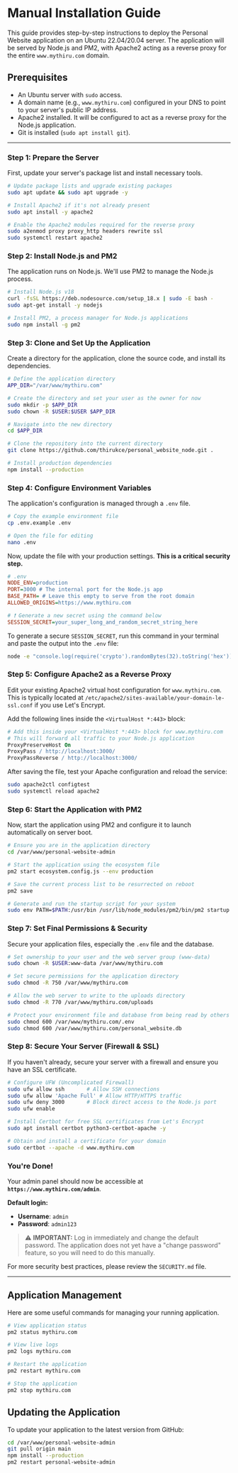 # Manual Installation Guide

This guide provides step-by-step instructions to deploy the Personal Website application on an Ubuntu 22.04/20.04 server. The application will be served by Node.js and PM2, with Apache2 acting as a reverse proxy for the entire `www.mythiru.com` domain.

## Prerequisites

*   An Ubuntu server with `sudo` access.
*   A domain name (e.g., `www.mythiru.com`) configured in your DNS to point to your server's public IP address.
*   Apache2 installed. It will be configured to act as a reverse proxy for the Node.js application.
*   Git is installed (`sudo apt install git`).

---

### Step 1: Prepare the Server

First, update your server's package list and install necessary tools.

```bash
# Update package lists and upgrade existing packages
sudo apt update && sudo apt upgrade -y

# Install Apache2 if it's not already present
sudo apt install -y apache2

# Enable the Apache2 modules required for the reverse proxy
sudo a2enmod proxy proxy_http headers rewrite ssl
sudo systemctl restart apache2
```

### Step 2: Install Node.js and PM2

The application runs on Node.js. We'll use PM2 to manage the Node.js process.

```bash
# Install Node.js v18
curl -fsSL https://deb.nodesource.com/setup_18.x | sudo -E bash -
sudo apt-get install -y nodejs

# Install PM2, a process manager for Node.js applications
sudo npm install -g pm2
```

### Step 3: Clone and Set Up the Application

Create a directory for the application, clone the source code, and install its dependencies.

```bash
# Define the application directory
APP_DIR="/var/www/mythiru.com"

# Create the directory and set your user as the owner for now
sudo mkdir -p $APP_DIR
sudo chown -R $USER:$USER $APP_DIR

# Navigate into the new directory
cd $APP_DIR

# Clone the repository into the current directory
git clone https://github.com/thirukce/personal_website_node.git .

# Install production dependencies
npm install --production
```

### Step 4: Configure Environment Variables

The application's configuration is managed through a `.env` file.

```bash
# Copy the example environment file
cp .env.example .env

# Open the file for editing
nano .env
```

Now, update the file with your production settings. **This is a critical security step.**

```ini
# .env
NODE_ENV=production
PORT=3000 # The internal port for the Node.js app
BASE_PATH= # Leave this empty to serve from the root domain
ALLOWED_ORIGINS=https://www.mythiru.com

# ❗️ Generate a new secret using the command below
SESSION_SECRET=your_super_long_and_random_secret_string_here
```

To generate a secure `SESSION_SECRET`, run this command in your terminal and paste the output into the `.env` file:
```bash
node -e "console.log(require('crypto').randomBytes(32).toString('hex'))"
```

### Step 5: Configure Apache2 as a Reverse Proxy

Edit your existing Apache2 virtual host configuration for `www.mythiru.com`. This is typically located at `/etc/apache2/sites-available/your-domain-le-ssl.conf` if you use Let's Encrypt.

Add the following lines inside the `<VirtualHost *:443>` block:

```apache
# Add this inside your <VirtualHost *:443> block for www.mythiru.com
# This will forward all traffic to your Node.js application
ProxyPreserveHost On
ProxyPass / http://localhost:3000/
ProxyPassReverse / http://localhost:3000/
```

After saving the file, test your Apache configuration and reload the service:

```bash
sudo apache2ctl configtest
sudo systemctl reload apache2
```

### Step 6: Start the Application with PM2

Now, start the application using PM2 and configure it to launch automatically on server boot.

```bash
# Ensure you are in the application directory
cd /var/www/personal-website-admin

# Start the application using the ecosystem file
pm2 start ecosystem.config.js --env production

# Save the current process list to be resurrected on reboot
pm2 save

# Generate and run the startup script for your system
sudo env PATH=$PATH:/usr/bin /usr/lib/node_modules/pm2/bin/pm2 startup systemd -u $USER --hp /home/$USER
```

### Step 7: Set Final Permissions & Security

Secure your application files, especially the `.env` file and the database.

```bash
# Set ownership to your user and the web server group (www-data)
sudo chown -R $USER:www-data /var/www/mythiru.com

# Set secure permissions for the application directory
sudo chmod -R 750 /var/www/mythiru.com

# Allow the web server to write to the uploads directory
sudo chmod -R 770 /var/www/mythiru.com/uploads

# Protect your environment file and database from being read by others
sudo chmod 600 /var/www/mythiru.com/.env
sudo chmod 600 /var/www/mythiru.com/personal_website.db
```

### Step 8: Secure Your Server (Firewall & SSL)

If you haven't already, secure your server with a firewall and ensure you have an SSL certificate.

```bash
# Configure UFW (Uncomplicated Firewall)
sudo ufw allow ssh       # Allow SSH connections
sudo ufw allow 'Apache Full' # Allow HTTP/HTTPS traffic
sudo ufw deny 3000       # Block direct access to the Node.js port
sudo ufw enable

# Install Certbot for free SSL certificates from Let's Encrypt
sudo apt install certbot python3-certbot-apache -y

# Obtain and install a certificate for your domain
sudo certbot --apache -d www.mythiru.com
```

### You're Done!

Your admin panel should now be accessible at **`https://www.mythiru.com/admin`**.

**Default login:**
*   **Username**: `admin`
*   **Password**: `admin123`

> ⚠️ **IMPORTANT:** Log in immediately and change the default password. The application does not yet have a "change password" feature, so you will need to do this manually.

For more security best practices, please review the `SECURITY.md` file.

---
## Application Management

Here are some useful commands for managing your running application.

```bash
# View application status
pm2 status mythiru.com

# View live logs
pm2 logs mythiru.com

# Restart the application
pm2 restart mythiru.com

# Stop the application
pm2 stop mythiru.com
```

## Updating the Application

To update your application to the latest version from GitHub:

```bash
cd /var/www/personal-website-admin
git pull origin main
npm install --production
pm2 restart personal-website-admin
```